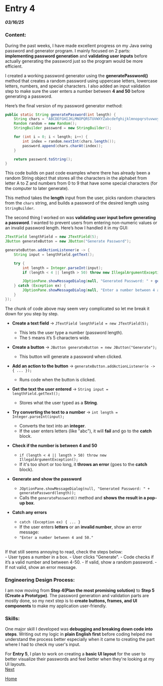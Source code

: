 # Entry 4

##### 03/16/25

### Content:

During the past weeks, I have made excellent progress on my Java swing password and generator program. I mainly focused on 2 parts: **implementing password generation** and **validating user inputs** before actually generating the password just so the program would be more efficient.

I created a working password generator using the **generatePassword()** method that creates a random password using uppercase letters, lowercase letters, numbers, and special characters. I also added an input validation step to make sure the user enters a number between **4 and 50** before generating a password.

Here’s the final version of my password generator method:

```java
public static String generatePassword(int length) {
    String chars = "ABCDEFGHIJKLMNOPQRSTUVWXYZabcdefghijklmnopqrstuvwxyz0123456789!@#$%^&*()";
    Random random = new Random();
    StringBuilder password = new StringBuilder();

    for (int i = 0; i < length; i++) {
        int index = random.nextInt(chars.length());
        password.append(chars.charAt(index));
    }

    return password.toString();
}
```
This code builds on past code examples where there has already been a random String object that stores all the characters in the alphabet from letter A to Z and numbers from 0 to 9 that have some special characters (for the computer to later generate).

This method takes the **length** input from the user, picks random characters from the `chars` string, and builds a password of the desired length using `StringBuilder`.

The second thing I worked on was **validating user input before generating a password**. I wanted to prevent users from entering non-numeric values or an invalid password length. Here’s how I handled it in my GUI:

```java
JTextField lengthField = new JTextField(5);
JButton generateButton = new JButton("Generate Password");

generateButton.addActionListener(e -> {
    String input = lengthField.getText();

    try {
        int length = Integer.parseInt(input);
        if (length < 4 || length > 50) throw new IllegalArgumentException();

        JOptionPane.showMessageDialog(null, "Generated Password: " + generatePassword(length));
    } catch (Exception ex) {
        JOptionPane.showMessageDialog(null, "Enter a number between 4 and 50.");
    }
});

```

The chunk of code above may seem very complicated so let me break it down for you step by step.
- **Create a text field** → `JTextField lengthField = new JTextField(5);`  
  - This lets the user type a number (password length).  
  - The `5` means it’s 5 characters wide.  

- **Create a button** → `JButton generateButton = new JButton("Generate");`  
  - This button will generate a password when clicked.  

- **Add an action to the button** → `generateButton.addActionListener(e -> { ... });`  
  - Runs code when the button is clicked.  

- **Get the text the user entered** → `String input = lengthField.getText();`  
  - Stores what the user typed as a **String**.  

- **Try converting the text to a number** → `int length = Integer.parseInt(input);`  
  - Converts the text into an **integer**.  
  - If the user enters letters (like "abc"), it will **fail** and go to the **catch** block.  

- **Check if the number is between 4 and 50**  
  - `if (length < 4 || length > 50) throw new IllegalArgumentException();`  
  - If it's too short or too long, it **throws an error** (goes to the **catch** block).  

- **Generate and show the password**  
  - `JOptionPane.showMessageDialog(null, "Generated Password: " + generatePassword(length));`  
  - Calls the `generatePassword()` method and **shows the result in a pop-up box**.  

- **Catch any errors**  
  - `catch (Exception ex) { ... }`  
  - If the user enters **letters** or an **invalid number**, show an error message:  
  - `"Enter a number between 4 and 50."`

<br>
If that still seems annoying to read, check the steps below:<br>
- User types a number in a box.  
- User clicks "Generate". 
- Code checks if it’s a valid number and between 4-50. 
- If valid, show a random password. 
- If not valid, show an error message.

### Engineering Design Process:

I am now moving from **Step 4(Plan the most promising solution)** to **Step 5 (Create a Prototype)**. The password generation and validation parts are mostly done, so my next step is to **create buttons, frames, and UI components** to make my application user-friendly.

### Skills:
One major skill I developed was **debugging and breaking down code into steps**. Writing out my logic in **plain English first** before coding helped me understand the process better especially when it came to creating the part where I had to check my user's input.

For **Entry 5**, I plan to work on creating a **basic UI layout** for the user to better visualize their passwords and feel better when they're looking at my UI layouts.
<br>
[Next](entry05.md)

[Home](../README.md)
